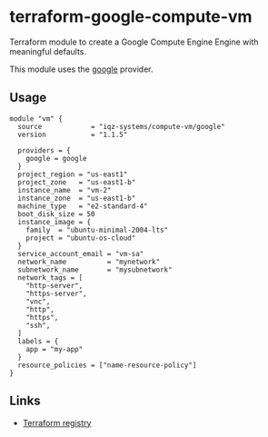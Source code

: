 # terraform-google-compute-vm

Terraform module to create a Google Compute Engine Engine with meaningful defaults.

This module uses the [google](https://registry.terraform.io/providers/hashicorp/google) provider.

## Usage

```hcl
module "vm" {
  source            = "iqz-systems/compute-vm/google"
  version           = "1.1.5"

  providers = {
    google = google
  }
  project_region = "us-east1"
  project_zone   = "us-east1-b"
  instance_name  = "vm-2"
  instance_zone  = "us-east1-b"
  machine_type   = "e2-standard-4"
  boot_disk_size = 50
  instance_image = {
    family  = "ubuntu-minimal-2004-lts"
    project = "ubuntu-os-cloud"
  }
  service_account_email = "vm-sa"
  network_name          = "mynetwork"
  subnetwork_name       = "mysubnetwork"
  network_tags = [
    "http-server",
    "https-server",
    "vnc",
    "http",
    "https",
    "ssh",
  ]
  labels = {
    app = "my-app"
  }
  resource_policies = ["name-resource-policy"]
}
```

## Links

- [Terraform registry](https://registry.terraform.io/modules/iqz-systems/compute-vm/google/latest)
